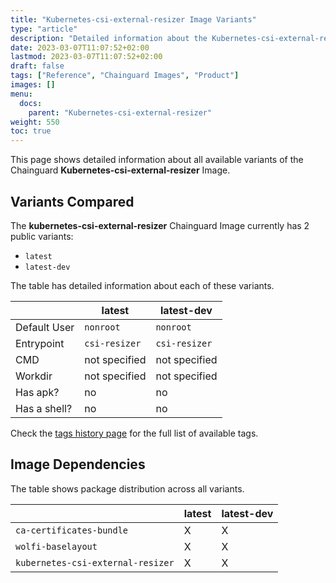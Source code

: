 ```yaml
---
title: "Kubernetes-csi-external-resizer Image Variants"
type: "article"
description: "Detailed information about the Kubernetes-csi-external-resizerChainguard Image variants"
date: 2023-03-07T11:07:52+02:00
lastmod: 2023-03-07T11:07:52+02:00
draft: false
tags: ["Reference", "Chainguard Images", "Product"]
images: []
menu:
  docs:
    parent: "Kubernetes-csi-external-resizer"
weight: 550
toc: true
---
```


This page shows detailed information about all available variants of the Chainguard **Kubernetes-csi-external-resizer** Image.

## Variants Compared
The **kubernetes-csi-external-resizer** Chainguard Image currently has 2 public variants: 

- `latest`
- `latest-dev`

The table has detailed information about each of these variants.

|              | latest        | latest-dev    |
|--------------|---------------|---------------|
| Default User | `nonroot`     | `nonroot`     |
| Entrypoint   | `csi-resizer` | `csi-resizer` |
| CMD          | not specified | not specified |
| Workdir      | not specified | not specified |
| Has apk?     | no            | no            |
| Has a shell? | no            | no            |

Check the [tags history page](/chainguard/chainguard-images/reference/kubernetes-csi-external-resizer/tags_history/) for the full list of available tags.
## Image Dependencies
The table shows package distribution across all variants.

|                                   | latest | latest-dev |
|-----------------------------------|--------|------------|
| `ca-certificates-bundle`          | X      | X          |
| `wolfi-baselayout`                | X      | X          |
| `kubernetes-csi-external-resizer` | X      | X          |
